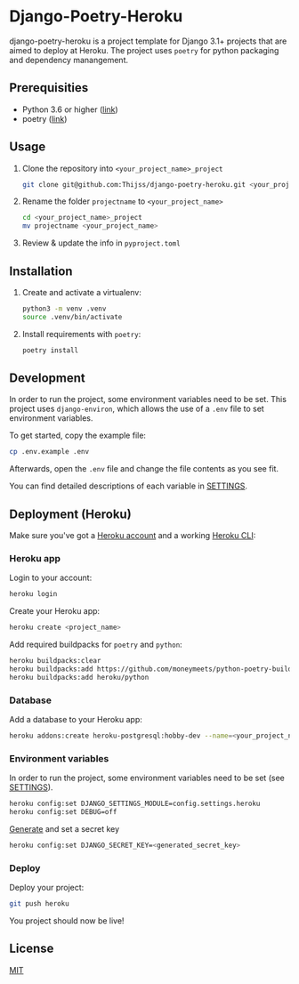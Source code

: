 # Django-Poetry-Heroku

django-poetry-heroku is a project template for Django 3.1+ projects that are aimed to deploy at Heroku.
The project uses `poetry` for python packaging and dependency manangement.

## Prerequisities

- Python 3.6 or higher ([link](https://www.python.org/downloads/))
- poetry ([link](https://python-poetry.org/docs/#installation))

## Usage
1. Clone the repository into `<your_project_name>_project`
    ```bash
    git clone git@github.com:Thijss/django-poetry-heroku.git <your_project_name>_project
    ```
2. Rename the folder `projectname` to `<your_project_name>`
    ```bash
    cd <your_project_name>_project
    mv projectname <your_project_name>
    ```
3. Review & update the info in `pyproject.toml`

## Installation

1. Create and activate a virtualenv:
    ```bash
    python3 -m venv .venv
    source .venv/bin/activate
    ```
2. Install requirements with `poetry`:
    ```bash
    poetry install
    ```

## Development
In order to run the project, some environment variables need to be set.
This project uses `django-environ`, which allows the use of a `.env` file to set environment variables.

To get started, copy the example file:
```bash
cp .env.example .env
```
Afterwards, open the `.env` file and change the file contents as you see fit.

You can find detailed descriptions of each variable in [SETTINGS](SETTINGS.md).

## Deployment (Heroku)
Make sure you've got a [Heroku account](https://signup.heroku.com/)
and a working [Heroku CLI](https://devcenter.heroku.com/articles/heroku-cli#download-and-install):

### Heroku app
Login to your account:
```bash
heroku login
```

Create your Heroku app:
```bash
heroku create <project_name>
```

Add required buildpacks for `poetry` and `python`:
```bash
heroku buildpacks:clear
heroku buildpacks:add https://github.com/moneymeets/python-poetry-buildpack.git
heroku buildpacks:add heroku/python
```

### Database
Add a database to your Heroku app:
```bash
heroku addons:create heroku-postgresql:hobby-dev --name=<your_project_name>-pg
```

### Environment variables
In order to run the project, some environment variables need to be set (see [SETTINGS](SETTINGS.md)).
```bash
heroku config:set DJANGO_SETTINGS_MODULE=config.settings.heroku
heroku config:set DEBUG=off
```
[Generate](https://djecrety.ir/) and set a secret key
```bash
heroku config:set DJANGO_SECRET_KEY=<generated_secret_key>
```

### Deploy
Deploy your project:
```bash
git push heroku
```

You project should now be live!


## License
[MIT](LICENSE)
